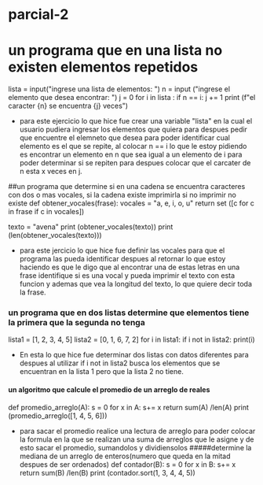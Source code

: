 # parcial-2
# un programa que en una lista no existen elementos repetidos
lista = input("ingrese una lista de elementos: ")
n = input ("ingrese el elemento que desea encontrar: ")
j = 0
for i in lista :
    if n == i:
        j += 1
print (f"el caracter {n} se encuentra {j} veces")

- para este ejercicio lo que hice fue crear una variable "lista" en la cual el usuario pudiera ingresar los elementos que quiera para despues pedir que encuentre el elemneto que desea para poder identificar cual elemento es el que se repite, al colocar n == i lo que le estoy pidiendo es encontrar un elemento en n que sea igual a un elemento de i para poder determinar si se repiten para despues colocar que el carcater de n esta x veces en j.
  

##un programa que determine si en una cadena se encuentra caracteres con dos o mas vocales, si la cadena existe imprimirla si no imprimir no existe
def obtener_vocales(frase):
    vocales = "a, e, i, o, u" 
    return set ([c for c in frase if c in vocales])

texto = "avena"
print (obtener_vocales(texto))
print (len(obtener_vocales(texto)))

- para este jercicio lo que hice fue definir las vocales para que el programa las pueda identificar despues al retornar lo que estoy haciendo es que le digo que al encontrar una de estas letras en una frase identifique si es una vocal y pueda imprimir el texto con esta funcion y ademas que vea la longitud del texto, lo que quiere decir toda la frase.

### un programa que en dos listas determine que elementos tiene la primera que la segunda no tenga
lista1 = [1, 2, 3, 4, 5]
lista2 = [0, 1, 6, 7, 2]
for i in lista1:
    if i not in lista2:
        print(i)
- En esta lo que hice fue determinar dos listas con datos diferentes para despues al utilizar if i not in lista2 busca los elementos que se encuentran en la lista 1 pero que la lista 2 no tiene.
#### un algoritmo que calcule el promedio de un arreglo de reales 
def promedio_arreglo(A):
    s = 0 
    for x in A:
        s+= x
    return sum(A) /len(A)
print (promedio_arreglo([1, 4, 5, 6]))
- para sacar el promedio realice una lectura de arreglo para poder colocar la formula en la que se realizan una suma de arreglos que le asigne y de esto sacar el promedio, sumandolos y dividiensolos 
#####determine la mediana de un arreglo de enteros(numero que queda en la mitad despues de ser ordenados)
def contador(B):
    s = 0
    for x in B:
        s+= x
    return sum(B) /len(B)
print (contador.sort(1, 3, 4, 4, 5))
